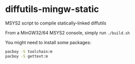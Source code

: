 # diffutils-mingw-static
MSYS2 script to compile statically-linked diffutils

From a MinGW32/64 MSYS2 console, simply run `./build.sh`

You might need to install some packages:

```sh
pacboy -S toolchain:m
pacboy -S gettext:m
```

